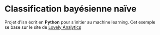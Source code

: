 # Classification bayésienne naïve
Projet d'isn écrit en **Python** pour s'initier au machine learning.
Cet exemple se base sur le site de [Lovely Analytics](https://lovelyanalytics.com/2018/10/04/classification-bayesienne-naive-comment-ca-marche/)
